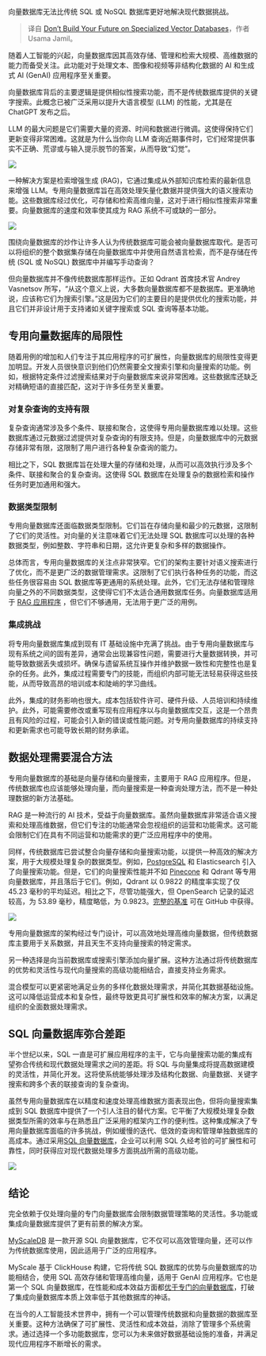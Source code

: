 
<!--
title: 不要在专用向量数据库上构建您的未来
cover: https://cdn.thenewstack.io/media/2024/05/c15f0ee5-dontbuildfuturespecializedvectordatabases.jpg
-->

向量数据库无法比传统 SQL 或 NoSQL 数据库更好地解决现代数据挑战。

> 译自 [Don’t Build Your Future on Specialized Vector Databases](https://thenewstack.io/dont-build-your-future-on-specialized-vector-databases/)，作者 Usama Jamil。

随着人工智能的兴起，向量数据库因其高效存储、管理和检索大规模、高维数据的能力而备受关注。此功能对于处理文本、图像和视频等非结构化数据的 AI 和生成式 AI (GenAI) 应用程序至关重要。

向量数据库背后的主要逻辑是提供相似性搜索功能，而不是传统数据库提供的关键字搜索。此概念已被广泛采用以提升大语言模型 (LLM) 的性能，尤其是在 ChatGPT 发布之后。

LLM 的最大问题是它们需要大量的资源、时间和数据进行微调。这使得保持它们更新变得非常困难。这就是为什么当你向 LLM 查询近期事件时，它们经常提供事实不正确、荒谬或与输入提示脱节的答案，从而导致“幻觉”。

![](https://cdn.thenewstack.io/media/2024/05/cda8e0ac-rag-app-workflow.png)

一种解决方案是检索增强生成 (RAG)，它通过集成从外部知识库检索的最新信息来增强 LLM。专用向量数据库旨在高效处理矢量化数据并提供强大的语义搜索功能。这些数据库经过优化，可存储和检索高维向量，这对于进行相似性搜索非常重要。向量数据库的速度和效率使其成为 RAG 系统不可或缺的一部分。

![](https://cdn.thenewstack.io/media/2024/05/3e05b8d0-vector-database-workflow.png)

围绕向量数据库的炒作让许多人认为传统数据库可能会被向量数据库取代。是否可以将组织的整个数据集存储在向量数据库中并使用自然语言检索，而不是存储在传统 (SQL 或 NoSQL) 数据库中并编写手动查询？

但向量数据库并不像传统数据库那样运作。正如 Qdrant 首席技术官 Andrey Vasnetsov 所写，“从这个意义上说，大多数向量数据库都不是数据库。更准确地说，应该称它们为搜索引擎。”这是因为它们的主要目的是提供优化的搜索功能，并且它们并非设计用于支持诸如关键字搜索或 SQL 查询等基本功能。

## 专用向量数据库的局限性

随着用例的增加和人们专注于其应用程序的可扩展性，向量数据库的局限性变得更加明显。开发人员很快意识到他们仍然需要全文搜索引擎和向量搜索的功能。例如，根据特定条件过滤搜索结果对于向量数据库来说非常困难。这些数据库还缺乏对精确短语的直接匹配，这对于许多任务至关重要。

### 对复杂查询的支持有限

复杂查询通常涉及多个条件、联接和聚合，这使得专用向量数据库难以处理。这些数据库通过元数据过滤提供对复杂查询的有限支持。但是，向量数据库中的元数据存储非常有限，这限制了用户进行各种复杂查询的能力。

相比之下，SQL 数据库旨在处理大量的存储和处理，从而可以高效执行涉及多个条件、联接和聚合的复杂查询。这使得 SQL 数据库在处理复杂的数据检索和操作任务时更加通用和强大。

### 数据类型限制

专用向量数据库还面临数据类型限制。它们旨在存储向量和最少的元数据，这限制了它们的灵活性。对向量的关注意味着它们无法处理 SQL 数据库可以处理的各种数据类型，例如整数、字符串和日期，这允许更复杂和多样的数据操作。

总体而言，专用向量数据库的关注点非常狭窄。它们的架构主要针对语义搜索进行了优化，而不是更广泛的数据管理需求。这限制了它们执行各种任务的功能，而这些任务很容易由 SQL 数据库等更通用的系统处理。此外，它们无法存储和管理除向量之外的不同数据类型，这使得它们不太适合通用数据库任务。向量数据库适用于 [RAG 应用程序](https://thenewstack.io/build-an-advanced-rag-application-using-myscaledb-and-llamaindex/) ，但它们不够通用，无法用于更广泛的用例。

### 集成挑战

将专用向量数据库集成到现有 IT 基础设施中充满了挑战。由于专用向量数据库与现有系统之间的固有差异，通常会出现兼容性问题，需要进行大量数据转换，并可能导致数据丢失或损坏。确保与遗留系统互操作并维护数据一致性和完整性也是复杂的任务。此外，集成过程需要专门的技能，而组织内部可能无法轻易获得这些技能，从而导致高昂的培训成本和陡峭的学习曲线。

此外，集成的财务影响也很大。成本包括软件许可、硬件升级、人员培训和持续维护。此外，可能需要修改或重写现有应用程序以与向量数据库交互，这是一个昂贵且有风险的过程，可能会引入新的错误或性能问题。对专用向量数据库的持续支持和更新需求也可能导致长期的财务承诺。

## 数据处理需要混合方法

专用向量数据库的基础是向量存储和向量搜索，主要用于 RAG 应用程序。但是，传统数据库也应该能够处理向量，而向量搜索是一种查询处理方法，而不是一种处理数据的新方法基础。

RAG 是一种流行的 AI 技术，受益于向量数据库。虽然向量数据库非常适合语义搜索和处理高维数据，但它们专注的功能通常会忽视组织的运营和功能需求。这可能会限制它们在具有不同运营和功能需求的更广泛应用程序中的使用。

同样，传统数据库已尝试整合向量存储和向量搜索功能，以提供一种高效的解决方案，用于大规模处理复杂的数据类型。例如，[PostgreSQL](https://roadmap.sh/postgresql-dba) 和 Elasticsearch 引入了向量搜索功能。但是，它们的向量搜索性能并不如 [Pinecone](https://www.pinecone.io/?utm_content=inline+mention) 和 Qdrant 等专用向量数据库，并且落后于它们。例如，Qdrant 以 0.9822 的精度率实现了仅 45.23 毫秒的平均延迟。相比之下，尽管功能强大，但 OpenSearch 记录的延迟较高，为 53.89 毫秒，精度略低，为 0.9823。[完整的基准](https://myscale.github.io/benchmark/#/benchmark) 可在 GitHub 中获得。

![](https://cdn.thenewstack.io/media/2024/05/d5dd41eb-benchmarks.png)

专用向量数据库的架构经过专门设计，可以高效地处理高维向量数据，但传统数据库主要用于关系数据，并且天生不支持向量搜索的特定需求。

另一种选择是向当前数据库或搜索引擎添加向量扩展。这种方法通过将传统数据库的优势和灵活性与现代向量搜索的高级功能相结合，直接支持业务需求。

混合模型可以更紧密地满足业务的多样化数据处理需求，并简化其数据基础设施。这可以降低运营成本和复杂性，最终导致更具可扩展性和效率的解决方案，以满足组织的全面数据处理需求。

## SQL 向量数据库弥合差距

半个世纪以来，SQL 一直是可扩展应用程序的主干，它与向量搜索功能的集成有望弥合传统和现代数据处理需求之间的差距。将 SQL 与向量集成将提高数据建模的灵活性，并简化开发。这将使系统能够处理涉及结构化数据、向量数据、关键字搜索和跨多个表的联接查询的复杂查询。

虽然专用向量数据库在以精度和速度处理高维数据方面表现出色，但将向量搜索集成到 SQL 数据库中提供了一个引人注目的替代方案。它平衡了大规模处理复杂数据类型所需的效率与在熟悉且广泛采用的框架内工作的便利性。这种集成解决了专用向量数据库面临的许多挑战，例如缓慢的迭代、低效的查询和管理单独数据库的高成本。通过采用[SQL 向量数据库](https://thenewstack.io/an-sql-vector-database-to-enhance-text-search-how-we-did-it/)，企业可以利用 SQL 久经考验的可扩展性和可靠性，同时获得应对现代数据处理多方面挑战所需的高级功能。

![](https://cdn.thenewstack.io/media/2024/05/fe574881-multifunctional-sql-vector-database-architecture.png)

## 结论

完全依赖于仅处理向量的专门向量数据库会限制数据管理策略的灵活性。多功能或集成向量数据库提供了更有前景的解决方案。

[MyScaleDB](https://myscale.com/) 是一款开源 SQL 向量数据库，它不仅可以高效管理向量，还可以作为传统数据库使用，因此适用于广泛的应用程序。

MyScale 基于 ClickHouse 构建，它将传统 SQL 数据库的优势与向量数据库的功能相结合，使用 SQL 高效存储和管理高维向量，适用于 GenAI 应用程序。它也是第一个 SQL 向量数据库，在性能和成本效益方面都[优于专门的向量数据库](https://myscale.com/blog/myscale-outperform-specialized-vectordb/)，打破了集成向量数据库本质上效率低于其他数据库的神话。

在当今的人工智能技术世界中，拥有一个可以管理传统数据和向量数据的数据库至关重要。这种方法确保了可扩展性、灵活性和成本效益，消除了管理多个系统需求。通过选择一个多功能数据库，您可以为未来做好数据基础设施的准备，并满足现代应用程序不断增长的需求。
